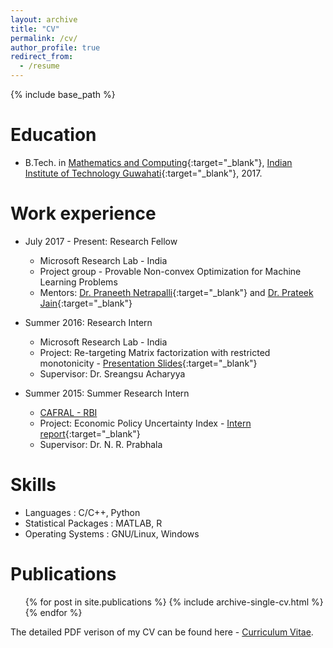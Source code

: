 ```yaml
---
layout: archive
title: "CV"
permalink: /cv/
author_profile: true
redirect_from:
  - /resume
---
```


{% include base_path %}

Education
======
* B.Tech. in [Mathematics and Computing](https://www.iitg.ernet.in/maths/acads/btech_struct.php){:target="_blank"}, [Indian Institute of Technology Guwahati](http://www.iitg.ernet.in/){:target="_blank"}, 2017.

<!-- * M.S. in Jekyll, Github University, 2014
* Ph.D in Version Control Theory, Github University, 2018 (expected) -->

Work experience
======

* July 2017 - Present: Research Fellow
  * Microsoft Research Lab - India
  * Project group - Provable Non-convex Optimization for Machine Learning Problems
  * Mentors: [Dr. Praneeth Netrapalli](https://www.microsoft.com/en-us/research/people/praneeth/){:target="_blank"} and [Dr. Prateek Jain](https://www.microsoft.com/en-us/research/people/prajain/){:target="_blank"}

* Summer 2016: Research Intern
  * Microsoft Research Lab - India
  * Project: Re-targeting Matrix factorization with restricted monotonicity - [Presentation Slides](https://drive.google.com/file/d/1u_cx56K4xzdzznv-wuj1m9O1W98XaKjB/view?usp=sharing){:target="_blank"}
  * Supervisor: Dr. Sreangsu Acharyya

* Summer 2015: Summer Research Intern
  * [CAFRAL - RBI](http://www.cafral.org.in/)
  * Project: Economic Policy Uncertainty Index - [Intern report](https://drive.google.com/file/d/0B9-6pftL99HLaGNHSlo1bUcxTU0/view?usp=sharing){:target="_blank"}
  * Supervisor: Dr. N. R. Prabhala

Skills
======
* Languages : C/C++, Python
* Statistical Packages : MATLAB, R
* Operating Systems : GNU/Linux, Windows


Publications
======
  <ul>{% for post in site.publications %}
    {% include archive-single-cv.html %}
  {% endfor %}</ul>
  
The detailed PDF verison of my CV can be found here - [Curriculum Vitae](https://drive.google.com/open?id=0B9-6pftL99HLanBlRjBOZU5IREk).
<!-- Talks
======
  <ul>{% for post in site.talks %}
    {% include archive-single-talk-cv.html %}
  {% endfor %}</ul>
  
Teaching
======
  <ul>{% for post in site.teaching %}
    {% include archive-single-cv.html %}
  {% endfor %}</ul>
  
Service and leadership
======
* Currently signed in to 43 different slack teams
 -->